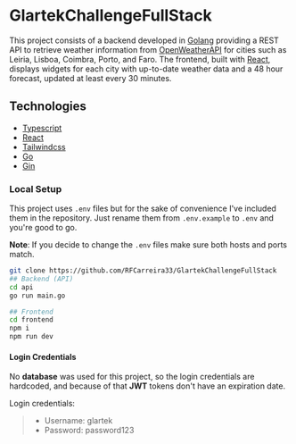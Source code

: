 # GlartekChallengeFullStack

This project consists of a backend developed in [Golang](https://go.dev/) providing a REST API to retrieve weather information from [OpenWeatherAPI](https://openweathermap.org/) for cities such as Leiria, Lisboa, Coimbra, Porto, and Faro. The frontend, built with [React](https://react.dev/), displays widgets for each city with up-to-date weather data and a 48 hour forecast, updated at least every 30 minutes.

## Technologies

- [Typescript](https://www.typescriptlang.org/)
- [React](https://react.dev/)
- [Tailwindcss](https://tailwindcss.com/)
- [Go](https://go.dev/)
- [Gin](https://gin-gonic.com/)

### Local Setup

This project uses `.env` files but for the sake of convenience I've included them in the repository. Just rename them from `.env.example` to `.env` and you're good to go.

**Note**: If you decide to change the `.env` files make sure both hosts and ports match.

```bash
git clone https://github.com/RFCarreira33/GlartekChallengeFullStack
## Backend (API)
cd api
go run main.go

## Frontend
cd frontend
npm i
npm run dev
```

#### Login Credentials

No **database** was used for this project, so the login credentials are hardcoded, and because of that **JWT** tokens don't have an expiration date.

Login credentials:

> - Username: glartek
> - Password: password123
